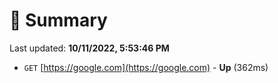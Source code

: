 # 📖 Summary
Last updated: **10/11/2022, 5:53:46 PM**

- `GET` [https://google.com](https://google.com) - **Up** (362ms)
